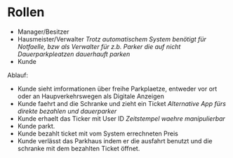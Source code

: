 # Rollen

- Manager/Besitzer
- Hausmeister/Verwalter _Trotz automatischem System benötigt für Notfaelle, bzw als Verwalter für z.b. Parker die auf nicht Dauerparkpleatzen dauerhauft parken_
- Kunde

Ablauf:

- Kunde sieht imformationen über freihe Parkplaetze, entweder vor ort oder an Haupverkehrswegen als Digitale Anzeigen
- Kunde faehrt and die Schranke und zieht ein Ticket _Alternative App fürs direkte bezahlen und dauerparker_
- Kunde erhaelt das Ticker mit User ID _Zeitstempel waehre manipulierbar_
- Kunde parkt.
- Kunde bezahlt ticket mit vom System errechneten Preis
- Kunde verlässt das Parkhaus indem er die ausfahrt benutzt und die schranke mit dem bezahlten Ticket öffnet.
